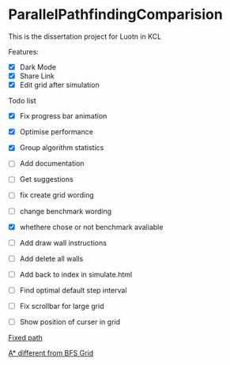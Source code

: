 # ParallelPathfindingComparision
This is the dissertation project for Luotn in KCL

Features:
 - [x] Dark Mode
 - [x] Share Link
 - [x] Edit grid after simulation

Todo list
 - [x] Fix progress bar animation
 - [x] Optimise performance
 - [x] Group algorithm statistics
 - [ ] Add documentation
 - [ ] Get suggestions
 - [ ] fix create grid wording
 - [ ] change benchmark wording
 - [x] whethere chose or not benchmark avaliable
 - [ ] Add draw wall instructions
 - [ ] Add delete all walls
 - [ ] Add back to index in simulate.html
 - [ ] Find optimal default step interval
 - [ ] Fix scrollbar for large grid
 - [ ] Show position of curser in grid


[Fixed path](http://127.0.0.1:5500/simulate.html?g=14_20_swuuuwuuuwuuuwuwuwuwuwuwuwuwuwuwuwuwuwuwuwuwuwuwuwuwuwuwuwuwuwuwuwuwuwuwuwuwuwuwuwuwuwuwuwuwuwuwuwuwuwuwuwuwuwuwuwuwuwuwuwuwuwuwuwuwuwuwuwuwuwuwuwuwuwuwuwuwuwuwuwuwuwuwuwuwuwuwuwuwuwuwuwuwuwuwuwuwuwuwuwuwuwuwuwuwuwuwuwuwuwuwuwuwuwuwuwuwuwuwuwuwuwuwuwuwuwuwuwuwuwuwuwuuuwuuuwuuuwut&a=["AStar","Dijkstra","BFS","DFS"]&b=true)

[A* different from BFS Grid](http://127.0.0.1:5500/simulate.html?g=13_13_uuuuuuuuuuuuuuuuuuuwuuuuuuuuuuuuwuuuuuuuuuuuuwuuuuuuuuuuuuwuuuuuuuuuuuuwuuuuuuuusuuwuuuutuuuuuuuwwuuuuuuuuuuuuwuuuuuuuuuuuuwuuuuuuuuuuuuwuuuuuuuuuuuuwuuuuuuuuuuuuuuuuuuu&a=["AStar","Dijkstra","BFS","DFS"]&b=true)